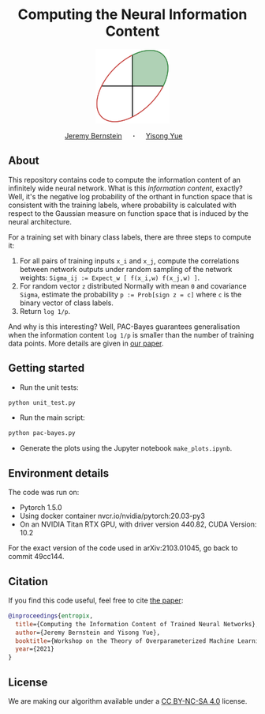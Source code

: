 <h1 align="center">Computing the Neural Information Content</h1>

<p align="center">
  <img src="orthant.svg" width="150"/>
</p>

<p align="center">
  <a href="https://jeremybernste.in" target="_blank">Jeremy&nbsp;Bernstein</a> &emsp; <b>&middot;</b> &emsp;
  <a href="http://www.yisongyue.com" target="_blank">Yisong&nbsp;Yue</a> &emsp; &emsp;
</p>

## About

This repository contains code to compute the information content of an infinitely wide neural network. What is this *information content*, exactly? Well, it's the negative log probability of the orthant in function space that is consistent with the training labels, where probability is calculated with respect to the Gaussian measure on function space that is induced by the neural architecture.

For a training set with binary class labels, there are three steps to compute it:
1. For all pairs of training inputs `x_i` and `x_j`, compute the correlations between network outputs under random sampling of the network weights: `Sigma_ij := Expect_w [ f(x_i,w) f(x_j,w) ]`.
2. For random vector `z` distributed Normally with mean `0` and covariance `Sigma`, estimate the probability `p := Prob[sign z = c]` where `c` is the binary vector of class labels.
3. Return `log 1/p`.

And why is this interesting? Well, PAC-Bayes guarantees generalisation when the information content `log 1/p` is smaller than the number of training data points. More details are given in [our paper](https://arxiv.org/abs/2103.01045).

## Getting started
- Run the unit tests:
```bash
python unit_test.py
```
- Run the main script:
```bash
python pac-bayes.py
```
- Generate the plots using the Jupyter notebook `make_plots.ipynb`.

## Environment details
The code was run on:
- Pytorch 1.5.0
- Using docker container nvcr.io/nvidia/pytorch:20.03-py3
- On an NVIDIA Titan RTX GPU, with driver version 440.82, CUDA Version: 10.2

For the exact version of the code used in arXiv:2103.01045, go back to commit 49cc144.

## Citation

If you find this code useful, feel free to cite [the paper](https://arxiv.org/abs/2103.01045):

```bibtex
@inproceedings{entropix,
  title={Computing the Information Content of Trained Neural Networks},
  author={Jeremy Bernstein and Yisong Yue},
  booktitle={Workshop on the Theory of Overparameterized Machine Learning},
  year={2021}
}
```

## License

We are making our algorithm available under a [CC BY-NC-SA 4.0](https://creativecommons.org/licenses/by-nc-sa/4.0/) license.
